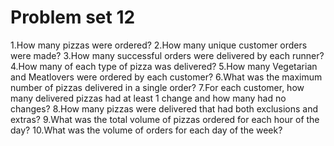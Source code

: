 # Problem set 12

1.How many pizzas were ordered?
2.How many unique customer orders were made?
3.How many successful orders were delivered by each runner?
4.How many of each type of pizza was delivered?
5.How many Vegetarian and Meatlovers were ordered by each customer?
6.What was the maximum number of pizzas delivered in a single order?
7.For each customer, how many delivered pizzas had at least 1 change and how many had no changes?
8.How many pizzas were delivered that had both exclusions and extras?
9.What was the total volume of pizzas ordered for each hour of the day?
10.What was the volume of orders for each day of the week?
